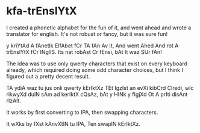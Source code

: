 # kfa-trEnslYtX
I created a phonetic alphabet for the fun of it, and went ahead and wrote a translator for english.  It's not robust or fancy, but it was sure fun!

y kriYtAd A fAnetIk ElfAbet fCr TA fAn Av It, And went Ahed And rot A trEnslYtX fCr INglIS. Its nat robAst Cr fEnsi, bAt It waz SUr fAn!

The idea was to use only qwerty characters that exist on every keyboard already, which required doing some odd character choices, but I think I figured out a pretty decent result.

TA ydiA waz tu jus onli qwerty kErIktXz TEt IgzIst an evXi kibCrd Clredi, wIc rikwyXd duIN sAm ad kerIktX cQsAz, bAt y HINk y fIgjXd Ot A prIti disAnt rIzAlt.

It works by first converting to IPA, then swapping characters.

It wXks by fXst kAnvXtIN tu IPA, Ten swapIN kErIktXz.
